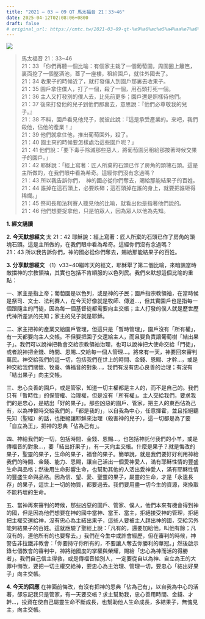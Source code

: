 ```yaml
---
title: "2021 – 03 – 09 QT 馬太福音 21：33~46"
date: 2025-04-12T02:08:06+0800
draft: false
# original_url: https://cmtc.tw/2021-03-09-qt-%e9%a6%ac%e5%a4%aa%e7%a6%8f%e9%9f%b3-21%ef%bc%9a3346
---
```


![](/images/qt.jpg)
> 馬太福音 21：33\~46  
> 21：33 「你們再聽一個比喻：有個家主栽了一個葡萄園，周圍圈上籬笆，裏面挖了一個壓酒池，蓋了一座樓，租給園戶，就往外國去了。  
> 21：34 收果子的時候近了，就打發僕人到園戶那裏去收果子。  
> 21：35 園戶拿住僕人，打了一個，殺了一個，用石頭打死一個。  
> 21：36 主人又打發別的僕人去，比先前更多；園戶還是照樣待他們。  
> 21：37 後來打發他的兒子到他們那裏去，意思說：『他們必尊敬我的兒子。』  
> 21：38 不料，園戶看見他兒子，就彼此說：『這是承受產業的。來吧，我們殺他，佔他的產業！』  
> 21：39 他們就拿住他，推出葡萄園外，殺了。  
> 21：40 園主來的時候要怎樣處治這些園戶呢？」  
> 21：41 他們說：「要下毒手除滅那些惡人，將葡萄園另租給那按著時候交果子的園戶。」  
> 21：42 耶穌說：「經上寫著：匠人所棄的石頭已作了房角的頭塊石頭。這是主所做的，在我們眼中看為希奇。這經你們沒有念過嗎？  
> 21：43 所以我告訴你們，　神的國必從你們奪去，賜給那能結果子的百姓。  
> 21：44 誰掉在這石頭上，必要跌碎；這石頭掉在誰的身上，就要把誰砸得稀爛。」  
> 21：45 祭司長和法利賽人聽見他的比喻，就看出他是指著他們說的。  
> 21：46 他們想要捉拿他，只是怕眾人，因為眾人以他為先知。

**1. 經文誦讀**

**2.  今天默想經文**
太 21：42 耶穌說：經上寫著：匠人所棄的石頭已作了房角的頭塊石頭。這是主所做的，在我們眼中看為希奇。這經你們沒有念過嗎？  
21：43 所以我告訴你們，神的國必從你們奪去，賜給那能結果子的百姓。

**3. 分享默想經文**
（1）v33\~40繼昨天的經文，耶穌舉了第二個比喻，來暗諷當時敵擋神的宗教領袖，其實也包括不肯順服的以色列民。我們來默想這個比喻的重點：

一、家主是指上帝；葡萄園是以色列，或是神的子民；園戶指宗教領袖，在當時候是祭司、文士、法利賽人，在今天好像就是牧師、傳道…，但其實園戶也是指每一個跟隨主的門徒，因為每一個基督徒都需要向主交帳；主人打發的僕人就是歷世歷代神所差派的先知；家主的兒子就是耶穌。

二、家主把神的產業交給園戶管理，但這只是「暫時管理」，園戶沒有「所有權」，有一天都要向主人交帳。不但要把園子交還給主人，而且要負責讓葡萄樹「結出果子」。我們可以說神把教會交給宗教領袖治理，也可以說神把大使命交給「門徒」，或者說神把金錢、時間、恩賜…交給每一個人管理…。將來有一天，神要回來審判萬民。神交給我們的這一切，包括我們在世上的時間、金錢、恩賜、才幹…，或是神交給我們關懷、牧養、傳福音的對象…，我們有沒有忠心良善的治理；有沒有「結出果子」向主交帳。

三、忠心良善的園戶，或是管家，知道一切主權都是主人的，而不是自己的。我們只有「暫時性」的保管權、治理權，但是沒有「所有權」。主人交給我們，要求我們的是忠心，是結出「好的果子」。那些凶惡的園戶、管家，把主人的東西佔為己有，以為神暫時交給我們的，「都是我的」，以自我為中心，任意揮霍，並且拒絕聽先知（聖經）的話，也拒絕讓耶穌來治理（殺害神的兒子），這一切都是為了要「自立為王」，把神的恩典「佔為己有」。

四、神給我們的一切，包括時間、金錢、恩賜…，也包括神託付我們的小羊，或是傳福音的對象…，要「結出好果子」，有一天向主交帳。什麼是果子？就是悔改的果子，聖靈的果子，生命的果子，福音的果子。簡單說，就是我們要好好利用神給我們的時間、金錢、能力、恩賜，讓自己活出一個愛神愛人，滿有耶穌性情的豐盛生命與品格；然後用生命影響生命，也幫助其他的人活出愛神愛人，滿有耶穌性情的豐盛生命與品格。因為信、望、愛、聖靈的果子，屬靈的生命，才是「永遠長存」的果子，這世上一切的物質，都要過去。我們要用盡一切今生的資源，來換取不能朽壞的生命。

五、當神再來審判的時候，那些凶惡的園戶、管家、僕人，他們本來有機會得到神的國，但是因為他們想要在神的國中當神、當王、當主，拒絕接受神的管理，拒絕把主權交還給神，沒有忠心為主結出果子，這些人要被主人趕出神的國，交給另外能夠結果子的百姓。這就應驗了聖經上說：「凡有的，還要加給他，叫他有餘；凡沒有的，連他所有的也要奪去。」我們在今生中或許會經歷，但在審判的時候，神警告非拉鐵非教會：「你要持守你所有的，不要讓人奪去你勝利的華冠。」然後啟示錄七個教會的審判中，神將祂國度的掌權與榮耀，賜給「忠心為神而活的得勝者」。我們自己信主得救，或是傳福音給別人，一定要從自以為神、自立為王的大罪中悔改，要把一切主權交給神，要忠心為主治理、管理一切，要忠心「結出好果子」向主交帳。

**4. 今天的回應**
在神面前悔改，有沒有把神的恩典「佔為己有」，以自我為中心的活著，卻忘記我只是管家，有一天要交帳？求主幫助我，忠心善用時間、金錢、才幹…，投資在使自己屬靈生命不斷成長，也幫助他人生命成長，多結果子，無愧見主，向主交帳。
